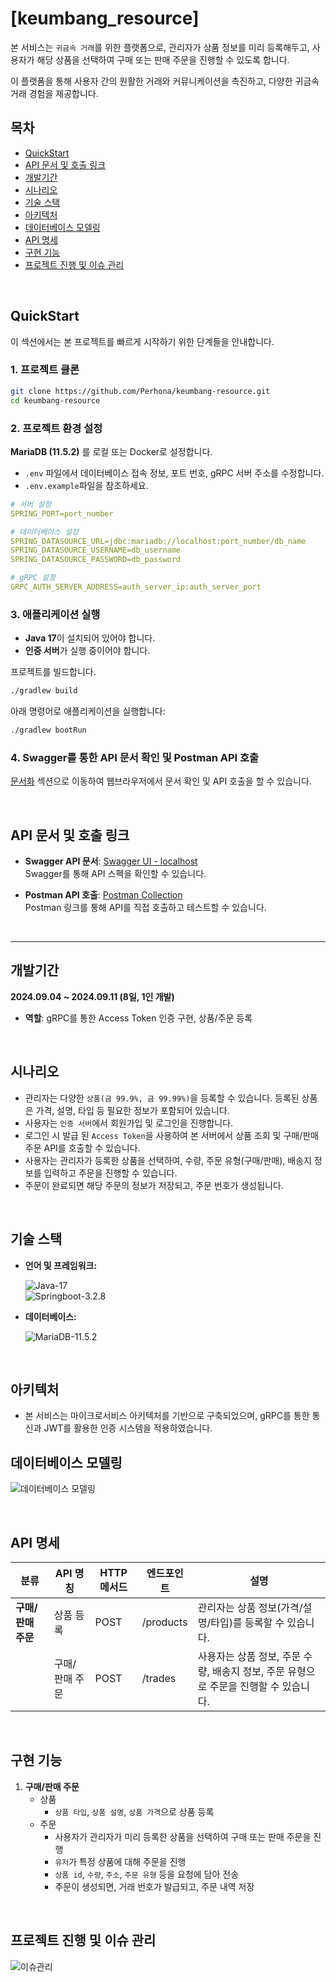 
# [keumbang_resource]

본 서비스는 `귀금속 거래`를 위한 플랫폼으로, 관리자가 상품 정보를 미리 등록해두고, 사용자가 해당 상품을 선택하여 구매 또는 판매 주문을 진행할 수 있도록 합니다.

이 플랫폼을 통해 사용자 간의 원활한 거래와 커뮤니케이션을 촉진하고, 다양한 귀금속 거래 경험을 제공합니다.


## 목차

- [QuickStart](#QuickStart)
- [API 문서 및 호출 링크](#api-문서-및-호출-링크)
- [개발기간](#개발기간)
- [시나리오](#시나리오)
- [기술 스택](#기술-스택)
- [아키텍처](#아키텍처)
- [데이터베이스 모델링](#데이터베이스-모델링)
- [API 명세](#API-명세)
- [구현 기능](#구현-기능)
- [프로젝트 진행 및 이슈 관리](#프로젝트-진행-및-이슈-관리)

<br/>

## QuickStart

이 섹션에서는 본 프로젝트를 빠르게 시작하기 위한 단계들을 안내합니다.

### 1. 프로젝트 클론


```bash
git clone https://github.com/Perhona/keumbang-resource.git
cd keumbang-resource
```

### 2. 프로젝트 환경 설정

**MariaDB (11.5.2)** 를 로컬 또는 Docker로 설정합니다.  
- `.env` 파일에서 데이터베이스 접속 정보, 포트 번호, gRPC 서버 주소를 수정합니다.
- `.env.example`파일을 참조하세요.

```yaml
# 서버 설정
SPRING_PORT=port_number

# 데이터베이스 설정
SPRING_DATASOURCE_URL=jdbc:mariadb://localhost:port_number/db_name
SPRING_DATASOURCE_USERNAME=db_username
SPRING_DATASOURCE_PASSWORD=db_password

# gRPC 설정
GRPC_AUTH_SERVER_ADDRESS=auth_server_ip:auth_server_port

```

### 3. 애플리케이션 실행

- **Java 17**이 설치되어 있어야 합니다.
- **인증 서버**가 실행 중이어야 합니다.

프로젝트를 빌드합니다.

```bash
./gradlew build
```

아래 명령어로 애플리케이션을 실행합니다:

```bash
./gradlew bootRun
```

### 4. Swagger를 통한 API 문서 확인 및 Postman API 호출

[문서화](#api-문서-및-호출-링크) 섹션으로 이동하여 웹브라우저에서 문서 확인 및 API 호출을 할 수 있습니다.

<br/>

## API 문서 및 호출 링크

- **Swagger API 문서**: [Swagger UI - localhost](http://localhost:9999/swagger-ui.html)  
  Swagger를 통해 API 스펙을 확인할 수 있습니다.


- **Postman API 호출**: [Postman Collection](https://web.postman.co/workspace/f6540017-ceef-4c8c-80be-b2986cacad7a/collection/20514647-59a15e4f-0476-4d9b-85a4-e303cbc3f4ec)  
  Postman 링크를 통해 API를 직접 호출하고 테스트할 수 있습니다.

<br/>

---
## 개발기간

**2024.09.04 ~ 2024.09.11 (8일, 1인 개발)**

- **역할**: gRPC를 통한 Access Token 인증 구현, 상품/주문 등록

<br/>

## 시나리오

- 관리자는 다양한 `상품(금 99.9%, 금 99.99%)`을 등록할 수 있습니다. 등록된 상품은 가격, 설명, 타입 등 필요한 정보가 포함되어 있습니다.
- 사용자는 `인증 서버`에서 회원가입 및 로그인을 진행합니다.
- 로그인 시 발급 된 `Access Token`을 사용하여 본 서버에서 상품 조회 및 구매/판매 주문 API를 호출할 수 있습니다.
- 사용자는 관리자가 등록한 상품을 선택하여, 수량, 주문 유형(구매/판매), 배송지 정보를 입력하고 주문을 진행할 수 있습니다.
- 주문이 완료되면 해당 주문의 정보가 저장되고, 주문 번호가 생성됩니다.

<br/>

## 기술 스택

- **언어 및 프레임워크:**

  ![Java-17](https://img.shields.io/badge/Java-17-blue)  
  ![Springboot-3.2.8](https://img.shields.io/badge/Springboot-3.2.8-red)


- **데이터베이스:**

  ![MariaDB-11.5.2](https://img.shields.io/badge/MariaDB-11.5.2-blue)

<br/>

## 아키텍처

- 본 서비스는 마이크로서비스 아키텍처를 기반으로 구축되었으며, gRPC를 통한 통신과 JWT를 활용한 인증 시스템을 적용하였습니다.


## 데이터베이스 모델링

![데이터베이스 모델링](https://github.com/user-attachments/assets/9a8e556c-6bda-45fb-91e0-8fba01c09f69)


<br/>

## API 명세

| **분류** | **API 명칭** | **HTTP 메서드** | **엔드포인트** | **설명** |
| --- | --- | --- | --- | --- |
| **구매/판매 주문** | 상품 등록 | POST | /products | 관리자는 상품 정보(가격/설명/타입)를 등록할 수 있습니다. |
|  | 구매/판매 주문 | POST | /trades | 사용자는 상품 정보, 주문 수량, 배송지 정보, 주문 유형으로 주문을 진행할 수 있습니다. |

<br/>

## 구현 기능

1. **구매/판매 주문**
    - 상품
      - `상품 타입`, `상품 설명`, `상품 가격`으로 상품 등록
    - 주문
        - 사용자가 관리자가 미리 등록한 상품을 선택하여 구매 또는 판매 주문을 진행
        - `유저`가 특정 상품에 대해 주문을 진행
        - `상품 id`, `수량`, `주소`, `주문 유형` 등을 요청에 담아 전송
        - 주문이 생성되면, 거래 번호가 발급되고, 주문 내역 저장

<br/>

## 프로젝트 진행 및 이슈 관리

![이슈관리](https://github.com/user-attachments/assets/9d941fa4-de50-42b7-9483-469a37d82bd8)

<br/>
